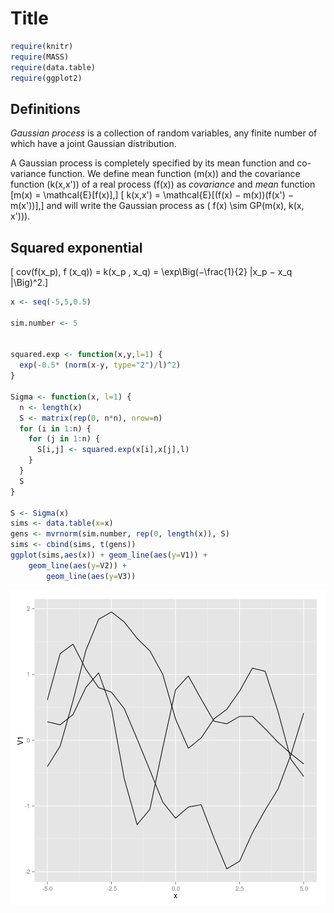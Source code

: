 # Title


```r
require(knitr)
require(MASS)
require(data.table)
require(ggplot2)
```


## Definitions

_Gaussian process_ is a collection of random variables, any
finite number of which have a joint Gaussian distribution.

A Gaussian process is completely specified by its mean function and
co- variance function. We define mean function \(m(x)\) and the
covariance function \(k(x,x')\) of a real process \(f(x)\) as
_covariance_ and _mean_ function
\[m(x) = \mathcal{E}[f(x)],\]
\[ k(x,x') = \mathcal{E}[(f(x) − m(x))(f(x') − m(x'))],\]
and will write the Gaussian process as
\( f(x) \sim GP(m(x), k(x, x'))\).

## Squared exponential

\[ cov(f(x_p), f (x_q)) = k(x_p , x_q) =
    \exp\Big(−\frac{1}{2} |x_p − x_q |\Big)^2.\]


```r
x <- seq(-5,5,0.5)

sim.number <- 5


squared.exp <- function(x,y,l=1) {
  exp(-0.5* (norm(x-y, type="2")/l)^2)
}

Sigma <- function(x, l=1) {
  n <- length(x)
  S <- matrix(rep(0, n*n), nrow=n)
  for (i in 1:n) {
    for (j in 1:n) {
      S[i,j] <- squared.exp(x[i],x[j],l)
    }
  }
  S
}

S <- Sigma(x)
sims <- data.table(x=x)
gens <- mvrnorm(sim.number, rep(0, length(x)), S)
sims <- cbind(sims, t(gens))
ggplot(sims,aes(x)) + geom_line(aes(y=V1)) +
    geom_line(aes(y=V2)) +
        geom_line(aes(y=V3)) 
```

![plot of chunk unnamed-chunk-2](figure/unnamed-chunk-2-1.png) 


